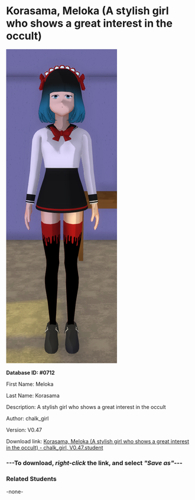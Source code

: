 # Korasama, Meloka (A stylish girl who shows a great interest in the occult)

<img src="Files/Korasama, Meloka (A stylish girl who shows a great interest in the occult).png" title="Korasama, Meloka (A stylish girl who shows a great interest in the occult) - chalk_girl, V0.47">

**Database ID: #0712**

First Name: Meloka

Last Name: Korasama

Description: A stylish girl who shows a great interest in the occult

Author: chalk_girl

Version: V0.47

Download link: <a href="https://raw.githubusercontent.com/Arbiter1223/Daigaku-Gurashi-Custom-Students/master/Students/Files/Korasama%2C%20Meloka%20(A%20stylish%20girl%20who%20shows%20a%20great%20interest%20in%20the%20occult)%20-%20chalk_girl%2C%20V0.47.student">Korasama, Meloka (A stylish girl who shows a great interest in the occult) - chalk_girl, V0.47.student</a>

### ---**To download, _right-click_ the link, and select _"Save as"_**---

### Related Students

-none-
